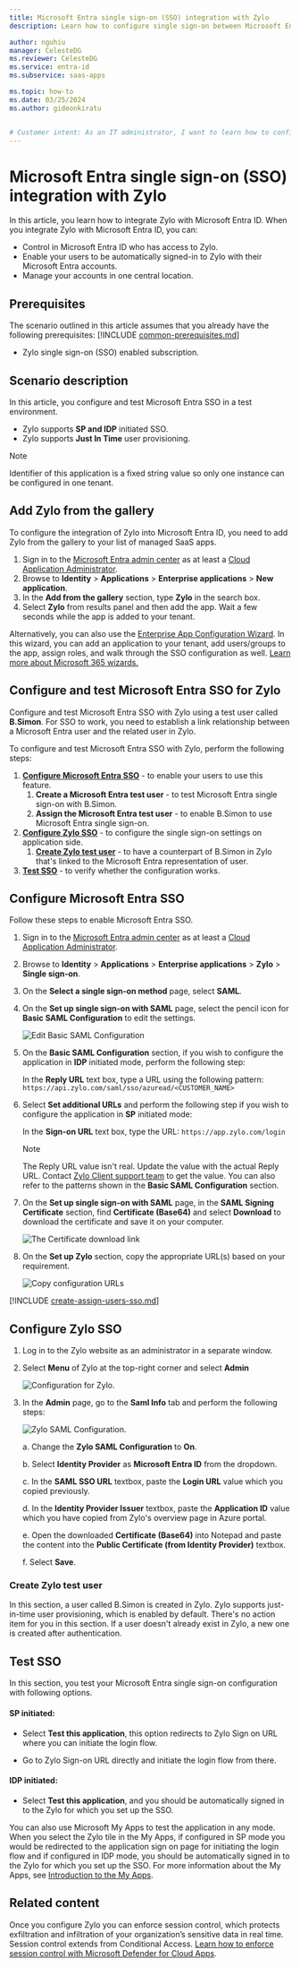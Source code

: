 ```yaml
---
title: Microsoft Entra single sign-on (SSO) integration with Zylo
description: Learn how to configure single sign-on between Microsoft Entra ID and Zylo.

author: nguhiu
manager: CelesteDG
ms.reviewer: CelesteDG
ms.service: entra-id
ms.subservice: saas-apps

ms.topic: how-to
ms.date: 03/25/2024
ms.author: gideonkiratu


# Customer intent: As an IT administrator, I want to learn how to configure single sign-on between Microsoft Entra ID and Zylo so that I can control who has access to Zylo, enable automatic sign-in with Microsoft Entra accounts, and manage my accounts in one central location.
---
```


# Microsoft Entra single sign-on (SSO) integration with Zylo

In this article,  you learn how to integrate Zylo with Microsoft Entra ID. When you integrate Zylo with Microsoft Entra ID, you can:

* Control in Microsoft Entra ID who has access to Zylo.
* Enable your users to be automatically signed-in to Zylo with their Microsoft Entra accounts.
* Manage your accounts in one central location.

## Prerequisites
The scenario outlined in this article assumes that you already have the following prerequisites:
[!INCLUDE [common-prerequisites.md](~/identity/saas-apps/includes/common-prerequisites.md)]
* Zylo single sign-on (SSO) enabled subscription.

## Scenario description

In this article,  you configure and test Microsoft Entra SSO in a test environment.

* Zylo supports **SP and IDP** initiated SSO.
* Zylo supports **Just In Time** user provisioning.

> [!NOTE]
> Identifier of this application is a fixed string value so only one instance can be configured in one tenant.

## Add Zylo from the gallery

To configure the integration of Zylo into Microsoft Entra ID, you need to add Zylo from the gallery to your list of managed SaaS apps.

1. Sign in to the [Microsoft Entra admin center](https://entra.microsoft.com) as at least a [Cloud Application Administrator](~/identity/role-based-access-control/permissions-reference.md#cloud-application-administrator).
1. Browse to **Identity** > **Applications** > **Enterprise applications** > **New application**.
1. In the **Add from the gallery** section, type **Zylo** in the search box.
1. Select **Zylo** from results panel and then add the app. Wait a few seconds while the app is added to your tenant.

 Alternatively, you can also use the [Enterprise App Configuration Wizard](https://portal.office.com/AdminPortal/home?Q=Docs#/azureadappintegration). In this wizard, you can add an application to your tenant, add users/groups to the app, assign roles, and walk through the SSO configuration as well. [Learn more about Microsoft 365 wizards.](/microsoft-365/admin/misc/azure-ad-setup-guides)

<a name='configure-and-test-azure-ad-sso-for-zylo'></a>

## Configure and test Microsoft Entra SSO for Zylo

Configure and test Microsoft Entra SSO with Zylo using a test user called **B.Simon**. For SSO to work, you need to establish a link relationship between a Microsoft Entra user and the related user in Zylo.

To configure and test Microsoft Entra SSO with Zylo, perform the following steps:

1. **[Configure Microsoft Entra SSO](#configure-azure-ad-sso)** - to enable your users to use this feature.
    1. **Create a Microsoft Entra test user** - to test Microsoft Entra single sign-on with B.Simon.
    1. **Assign the Microsoft Entra test user** - to enable B.Simon to use Microsoft Entra single sign-on.
1. **[Configure Zylo SSO](#configure-zylo-sso)** - to configure the single sign-on settings on application side.
    1. **[Create Zylo test user](#create-zylo-test-user)** - to have a counterpart of B.Simon in Zylo that's linked to the Microsoft Entra representation of user.
1. **[Test SSO](#test-sso)** - to verify whether the configuration works.

<a name='configure-azure-ad-sso'></a>

## Configure Microsoft Entra SSO

Follow these steps to enable Microsoft Entra SSO.

1. Sign in to the [Microsoft Entra admin center](https://entra.microsoft.com) as at least a [Cloud Application Administrator](~/identity/role-based-access-control/permissions-reference.md#cloud-application-administrator).
1. Browse to **Identity** > **Applications** > **Enterprise applications** > **Zylo** > **Single sign-on**.
1. On the **Select a single sign-on method** page, select **SAML**.
1. On the **Set up single sign-on with SAML** page, select the pencil icon for **Basic SAML Configuration** to edit the settings.

   ![Edit Basic SAML Configuration](common/edit-urls.png)

1. On the **Basic SAML Configuration** section, if you wish to configure the application in **IDP** initiated mode, perform the following step:

    In the **Reply URL** text box, type a URL using the following pattern:
    `https://api.zylo.com/saml/sso/azuread/<CUSTOMER_NAME>` 

1. Select **Set additional URLs** and perform the following step if you wish to configure the application in **SP** initiated mode:

    In the **Sign-on URL** text box, type the URL:
    `https://app.zylo.com/login`

	> [!NOTE]
	> The Reply URL value isn't real. Update the value with the actual Reply URL. Contact [Zylo Client support team](mailto:support@zylo.com) to get the value. You can also refer to the patterns shown in the **Basic SAML Configuration** section.

1. On the **Set up single sign-on with SAML** page, in the **SAML Signing Certificate** section,  find **Certificate (Base64)** and select **Download** to download the certificate and save it on your computer.

	![The Certificate download link](common/certificatebase64.png)

1. On the **Set up Zylo** section, copy the appropriate URL(s) based on your requirement.

	![Copy configuration URLs](common/copy-configuration-urls.png)

<a name='create-an-azure-ad-test-user'></a>

[!INCLUDE [create-assign-users-sso.md](~/identity/saas-apps/includes/create-assign-users-sso.md)]

## Configure Zylo SSO

1. Log in to the Zylo website as an administrator in a separate window.

1. Select **Menu** of Zylo at the top-right corner and select **Admin**

    ![Configuration for Zylo.](./media/zylo-tutorial/click-admin.png)

1. In the **Admin** page, go to the **Saml Info** tab and perform the following steps:

    ![Zylo SAML Configuration.](./media/zylo-tutorial/configuration.png)

    a. Change the **Zylo SAML Configuration** to **On**.

    b. Select **Identity Provider** as **Microsoft Entra ID** from the dropdown.

    c. In the **SAML SSO URL** textbox, paste the **Login URL** value which you copied previously.

    d. In the **Identity Provider Issuer** textbox, paste the **Application ID** value which you have copied from Zylo's overview page in Azure portal.

    e.  Open the downloaded **Certificate (Base64)** into Notepad and paste the content into the **Public Certificate (from Identity Provider)** textbox.

    f. Select **Save**.

### Create Zylo test user

In this section, a user called B.Simon is created in Zylo. Zylo supports just-in-time user provisioning, which is enabled by default. There's no action item for you in this section. If a user doesn't already exist in Zylo, a new one is created after authentication.

## Test SSO 

In this section, you test your Microsoft Entra single sign-on configuration with following options. 

#### SP initiated:

* Select **Test this application**, this option redirects to Zylo Sign on URL where you can initiate the login flow.  

* Go to Zylo Sign-on URL directly and initiate the login flow from there.

#### IDP initiated:

* Select **Test this application**, and you should be automatically signed in to the Zylo for which you set up the SSO. 

You can also use Microsoft My Apps to test the application in any mode. When you select the Zylo tile in the My Apps, if configured in SP mode you would be redirected to the application sign on page for initiating the login flow and if configured in IDP mode, you should be automatically signed in to the Zylo for which you set up the SSO. For more information about the My Apps, see [Introduction to the My Apps](https://support.microsoft.com/account-billing/sign-in-and-start-apps-from-the-my-apps-portal-2f3b1bae-0e5a-4a86-a33e-876fbd2a4510).

## Related content

Once you configure Zylo you can enforce session control, which protects exfiltration and infiltration of your organization’s sensitive data in real time. Session control extends from Conditional Access. [Learn how to enforce session control with Microsoft Defender for Cloud Apps](/cloud-app-security/proxy-deployment-aad).
